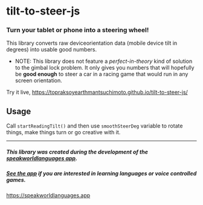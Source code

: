 # tilt-to-steer-js
### Turn your tablet or phone into a steering wheel!
This library converts raw deviceorientation data (mobile device tilt in degrees) into usable good numbers.

- NOTE: This library does not feature a *perfect-in-theory* kind of solution to the gimbal lock problem. It only gives you numbers that will hopefully be **good enough**  to steer a car in a racing game that would run in any screen orientation.

Try it live,
https://topraksoyearthmantsuchimoto.github.io/tilt-to-steer-js/
  
## Usage
Call `startReadingTilt()` and then use `smoothSteerDeg` variable to rotate things, make things turn or go creative with it.
  
___
##### This library was created during the development of the [speakworldlanguages app](https://github.com/speakworldlanguages).
##### [See the app](https://speakworldlanguages.app) if you are interested in learning languages or voice controlled games.
https://speakworldlanguages.app
